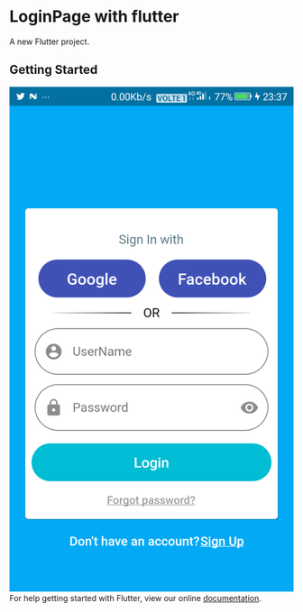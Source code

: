 # LoginPage with flutter

A new Flutter project.

## Getting Started
![ScreenShot|100x100 20%](loginpage.png)
For help getting started with Flutter, view our online
[documentation](https://flutter.io/).
